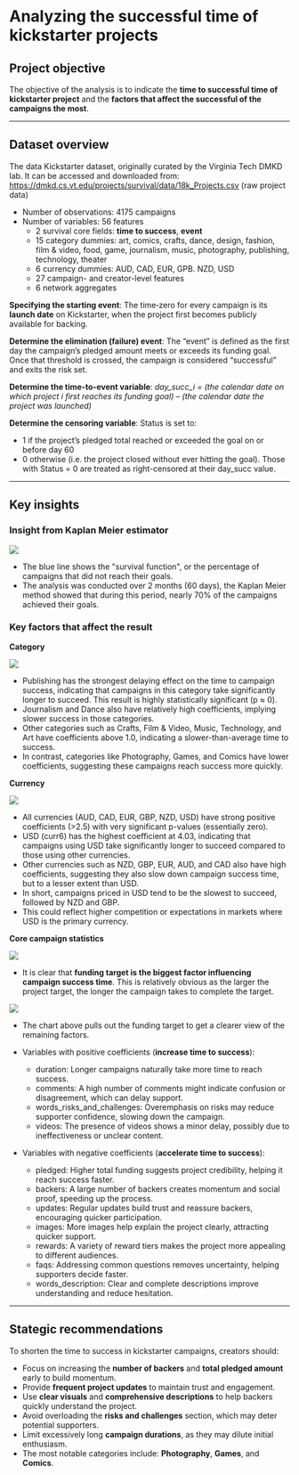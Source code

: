 # Analyzing the successful time of kickstarter projects

## Project objective

The objective of the analysis is to indicate the **time to successful time of kickstarter project** and the **factors that affect the successful of the campaigns the most**.

---

## Dataset overview

The data Kickstarter dataset, originally curated by the Virginia Tech DMKD lab. It can be accessed and downloaded from: https://dmkd.cs.vt.edu/projects/survival/data/18k_Projects.csv (raw project data)

- Number of observations: 4175 campaigns
- Number of variables: 56 features
  - 2 survival core fields: **time to success**, **event**
  - 15 category dummies: art, comics, crafts, dance, design, fashion, film & video, food, game, journalism, music, photography, publishing, technology, theater
  - 6 currency dummies: AUD, CAD, EUR, GPB. NZD, USD
  - 27 campaign- and creator-level features
  - 6 network aggregates
 
**Specifying the starting event**: The time‐zero for every campaign is its **launch date** on Kickstarter, when the project first becomes publicly available for backing.

**Determine the elimination (failure) event**: The “event” is defined as the first day the campaign’s pledged amount meets or exceeds its funding goal. Once that threshold is crossed, the campaign is considered “successful” and exits the risk set.

**Determine the time-to-event variable**: 
*day_succ_i = (the calendar date on which project i first reaches its funding goal) – (the calendar date the project was launched)*

**Determine the censoring variable**: 
Status is set to:
- 1 if the project’s pledged total reached or exceeded the goal on or before day 60
- 0 otherwise (i.e. the project closed without ever hitting the goal). Those with Status = 0 are treated as right-censored at their day_succ value.

---

## Key insights

### Insight from Kaplan Meier estimator

![](graphs/kp_estimator.png)

- The blue line shows the "survival function", or the percentage of campaigns that did not reach their goals.
- The analysis was conducted over 2 months (60 days), the Kaplan Meier method showed that during this period, nearly 70% of the campaigns achieved their goals.

### Key factors that affect the result

**Category**

![](graphs/categories_importance.png)

- Publishing has the strongest delaying effect on the time to campaign success, indicating that campaigns in this category take significantly longer to succeed. This result is highly statistically significant (p ≈ 0).
- Journalism and Dance also have relatively high coefficients, implying slower success in those categories.
- Other categories such as Crafts, Film & Video, Music, Technology, and Art have coefficients above 1.0, indicating a slower-than-average time to success.
- In contrast, categories like Photography, Games, and Comics have lower coefficients, suggesting these campaigns reach success more quickly.

**Currency**

![](graphs/currencies_importance.png)

- All currencies (AUD, CAD, EUR, GBP, NZD, USD) have strong positive coefficients (>2.5) with very significant p-values (essentially zero).
- USD (curr6) has the highest coefficient at 4.03, indicating that campaigns using USD take significantly longer to succeed compared to those using other currencies.
- Other currencies such as NZD, GBP, EUR, AUD, and CAD also have high coefficients, suggesting they also slow down campaign success time, but to a lesser extent than USD.
- In short, campaigns priced in USD tend to be the slowest to succeed, followed by NZD and GBP.
- This could reflect higher competition or expectations in markets where USD is the primary currency.

**Core campaign statistics**

![](graphs/core_cam_stat_importance.png)

- It is clear that **funding target is the biggest factor influencing campaign success time**. This is relatively obvious as the larger the project target, the longer the campaign takes to complete the target.

![](graphs/cam_stat_no_goal_importance.png)

- The chart above pulls out the funding target to get a clearer view of the remaining factors.
- Variables with positive coefficients (**increase time to success**):
  - duration: Longer campaigns naturally take more time to reach success.
  - comments: A high number of comments might indicate confusion or disagreement, which can delay support.
  - words_risks_and_challenges: Overemphasis on risks may reduce supporter confidence, slowing down the campaign.
  - videos: The presence of videos shows a minor delay, possibly due to ineffectiveness or unclear content.

- Variables with negative coefficients (**accelerate time to success**):
  - pledged: Higher total funding suggests project credibility, helping it reach success faster.
  - backers: A large number of backers creates momentum and social proof, speeding up the process.
  - updates: Regular updates build trust and reassure backers, encouraging quicker participation.
  - images: More images help explain the project clearly, attracting quicker support.
  - rewards: A variety of reward tiers makes the project more appealing to different audiences.
  - faqs: Addressing common questions removes uncertainty, helping supporters decide faster.
  - words_description: Clear and complete descriptions improve understanding and reduce hesitation.

---

## Stategic recommendations

To shorten the time to success in kickstarter campaigns, creators should:
- Focus on increasing the **number of backers** and **total pledged amount** early to build momentum.
- Provide **frequent project updates** to maintain trust and engagement.
- Use **clear visuals** and **comprehensive descriptions** to help backers quickly understand the project.
- Avoid overloading the **risks and challenges** section, which may deter potential supporters.
- Limit excessively long **campaign durations**, as they may dilute initial enthusiasm.
- The most notable categories include: **Photography**, **Games**, and **Comics**.
